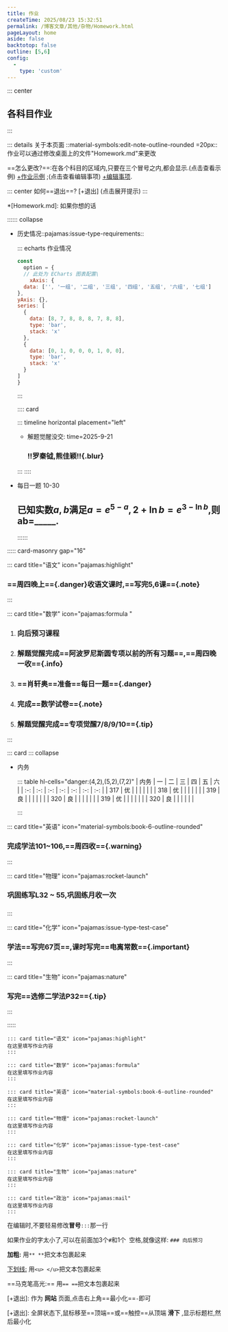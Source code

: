 ```yaml
---
title: 作业
createTime: 2025/08/23 15:32:51
permalink: /博客文章/其他/杂物/Homework.html
pageLayout: home
aside: false
backtotop: false
outline: [5,6]
config:
  -
    type: 'custom'
---
```


::: center
## 各科目作业
:::


::: details 关于本页面
::material-symbols:edit-note-outline-rounded =20px:: 作业可以通过修改桌面上的文件"Homework.md"来更改

==怎么更改?==:在各个科目的区域内,只要在三个冒号之内,都会显示.(点击查看示例) [+作业示例] ;(点击查看编辑事项) [+编辑事项].

::: center
如何==退出==? [+退出] (点击展开提示)
:::

*[Homework.md]: 如果你想的话



:::::: collapse

- 历史情况::pajamas:issue-type-requirements::
  
  <Card>

  ::: echarts 作业情况
  
  ```js
  const
    option = {
    // 此处为 ECharts 图表配置\
      xAxis: {
    data: ['', '一组', '二组', '三组', '四组', '五组', '六组', '七组']
  },
  yAxis: {},
  series: [
    {
      data: [8, 7, 8, 8, 8, 7, 8, 8],
      type: 'bar',
      stack: 'x'
    },
    {
      data: [0, 1, 0, 0, 0, 1, 0, 0],
      type: 'bar',
      stack: 'x'
    }
  ]
  }
  ```
  :::
  
  </Card>

  :::: card

  ::: timeline horizontal placement="left"

  - 解题觉醒没交:
    time=2025-9-21
  
    ### !!罗秦钺,熊佳颖!!{.blur}

  :::
  ::::


- 每日一题 10-30
  ## 已知实数$a,b$满足$a=e^{5-a} ,2+\ln b =e^{3-\ln b}$,则ab=_____.
  ::::::



::::: card-masonry gap="16" 



::: card title="语文" icon="pajamas:highlight"
### ==周四晚上=={.danger}收语文课时,==写完5,6课=={.note}
:::



::: card title="数学" icon="pajamas:formula "
1. ### 向后预习课程
2. ### 解题觉醒完成==阿波罗尼斯圆专项以前的所有习题==,==周四晚一收=={.info}
3. ### ==肖轩奥==准备==每日一题=={.danger}
4. ### 完成==数学试卷=={.note}<Badge type="danger" text="月假作业" />
5. ### 解题觉醒完成==专项觉醒7/8/9/10=={.tip}<Badge type="danger" text="月假作业" />
:::

::: card 
::: collapse
- 内务

  ::: table hl-cells="danger:(4,2),(5,2),(7,2)"
  |  内务 |  一  |  二  |  三  |  四  |  五  |  六  |
  | :-: | :-: | :-: | :-: | :-: | :-: | :-: |
  | 317 |  优   |      |      |      |      |      |
  | 318 |  优   |      |      |      |      |      |
  | 319 |  良   |      |      |      |      |      |
  | 320 |  良   |      |      |      |      |      |
  | 319 |  优   |      |      |      |      |      |
  | 320 |  良   |      |      |      |      |      |
  
  :::


::: card title="英语" icon="material-symbols:book-6-outline-rounded"
### 完成学法101~106,==周四收=={.warning}
:::


::: card title="物理" icon="pajamas:rocket-launch"
### 巩固练写L32 ~ 55,巩固练月收一次
### 
:::



::: card title="化学" icon="pajamas:issue-type-test-case"
### 学法==写完67页==,课时写完==电离常数=={.important}
:::



::: card title="生物" icon="pajamas:nature"
### 写完==选修二学法P32=={.tip}
:::



::::: 


[+作业示例]:
   以语文为例子:
   ```
   ::: card title="语文" icon="pajamas:highlight"
   在这里填写作业内容
   :::
   ```

[+作业示例]:
   以数学为例子:
   ```
   ::: card title="数学" icon="pajamas:formula"
   在这里填写作业内容
   :::
   ```

[+作业示例]:
   以英语为例子:
   ```
   ::: card title="英语" icon="material-symbols:book-6-outline-rounded"
   在这里填写作业内容
   :::
   ```

[+作业示例]:
   以物理为例子:
   ```
   ::: card title="物理" icon="pajamas:rocket-launch"
   在这里填写作业内容
   :::
   ```

[+作业示例]:
   以化学为例子:
   ```
   ::: card title="化学" icon="pajamas:issue-type-test-case"
   在这里填写作业内容
   :::
   ```

[+作业示例]:
   以生物为例子:
   ```
   ::: card title="生物" icon="pajamas:nature"
   在这里填写作业内容
   :::
   ```

[+作业示例]:
   以政治为例子:
   ```
   ::: card title="政治" icon="pajamas:mail"
   在这里填写作业内容
   :::
   ```

[+编辑事项]:
   **编辑事项**

   在编辑时,不要轻易修改**冒号**`:::`那一行

   如果作业的字太小了,可以在前面加3个`#`和1个` `空格,就像这样:
      ```
      ### 向后预习
      ```

[+编辑事项]:
   **文本格式：**

   **加粗:** 用`** **`把文本包裹起来

   <u>下划线:</u> 用`<u> </u>`把文本包裹起来

   ==马克笔高光:== 用`== ==`把文本包裹起来


[+退出]:
  作为 **网站** 页面,点击右上角==最小化==`-`即可

[+退出]:
  全屏状态下,鼠标移至==顶端==或==触控==从顶端 **滑下** ,显示标题栏,然后最小化

[+每日一题]:
   <ImageCard image="/image/Other/Homework.png"  width="350px"  />
